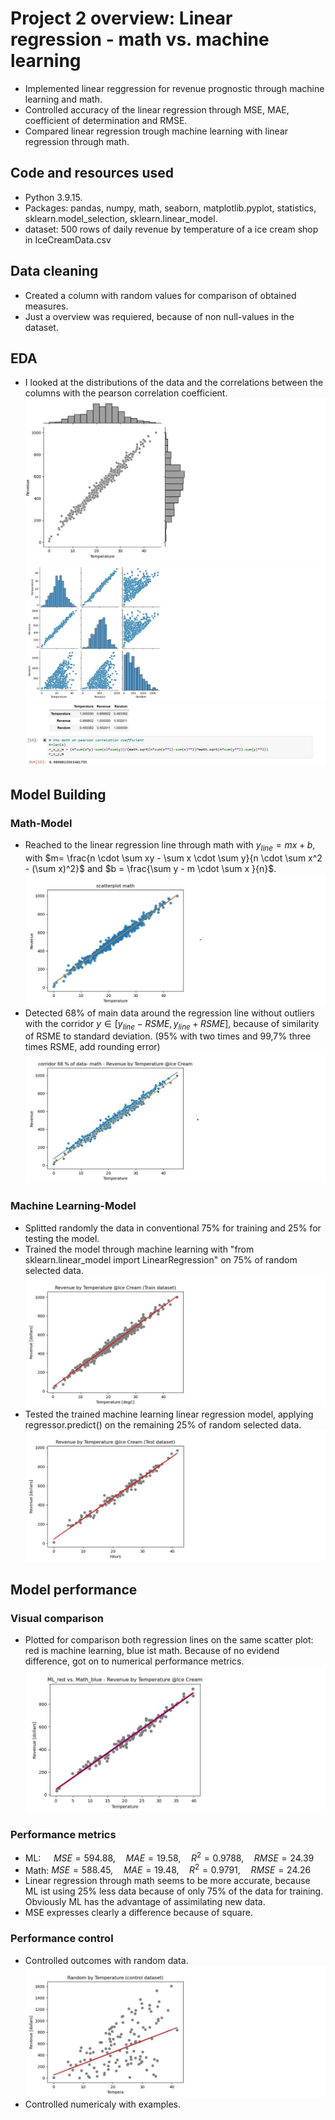 # Project 2 overview: Linear regression - math vs. machine learning
* Implemented linear reggression for revenue prognostic through machine learning and math.
* Controlled accuracy of the linear regression through MSE, MAE, coefficient of determination and RMSE.
* Compared linear regression trough machine learning with linear regression through math.

## Code and resources used
* Python 3.9.15.
* Packages: pandas, numpy, math, seaborn, matplotlib.pyplot, statistics, sklearn.model_selection, sklearn.linear_model.
* dataset: 500 rows of daily revenue by temperature of a ice cream shop in IceCreamData.csv

## Data cleaning
* Created a column with random values for comparison of obtained measures.
* Just a overview was requiered, because of non null-values in the dataset.
## EDA
* I looked at the distributions of the data and the correlations between the columns with the pearson correlation coefficient.
![](/images/scatterplot_with_Jointplot.jpg)
![](/images/scatterplot_with_pairplot.jpg)
![](/images/Pearson_coefficient.jpg)

## Model Building
### Math-Model
* Reached to the linear regression line through math with $y_{line}= mx+b$, with $m= \frac{n \cdot \sum xy - \sum x \cdot \sum y}{n \cdot \sum x^2 - (\sum x)^2}$ and $b = \frac{\sum y - m \cdot \sum x }{n}$.
![](/images/scatterplot_with_math_linear_regression.jpg)
* Detected 68% of main data around the regression line without outliers with the corridor $y\in [y_{line} - RSME, y_{line} + RSME]$, because of similarity of RSME to standard deviation. (95% with two times and 99,7% three times RSME, add rounding error)
![](/images/scatterplot_with_corridor_68_data_math.jpg)
### Machine Learning-Model
* Splitted randomly the data in conventional 75% for training and 25% for testing the model. 
* Trained the model through machine learning with "from sklearn.linear_model import LinearRegression" on 75% of random selected data.
![](/images/ML_scatterplot_train_data.jpg)
* Tested the trained machine learning linear regression model, applying regressor.predict() on the remaining 25% of random selected data.
![](/images/ML_scatterplot_test_data.jpg)
## Model performance
### Visual comparison
* Plotted for comparison both regression lines on the same scatter plot: red is machine learning, blue ist math. Because of no evidend difference, got on to numerical performance metrics.
![](/images/ML_red_vs_Math_blue_scatterplot.jpg)
### Performance metrics
* ML: $\hspace{1em}MSE = 594.88,\hspace{1em} MAE = 19.58, \hspace{1em} R^2 =0.9788, \hspace{1em} RMSE = 24.39$
* Math: $MSE = 588.45, \hspace{1em} MAE = 19.48, \hspace{1em} R^2 = 0.9791, \hspace{1em} RMSE = 24.26$
* Linear regression through math seems to be more accurate, because ML ist using 25% less data because of only 75% of the data for training. Obviously ML has the advantage of assimilating new data.
* MSE expresses clearly a difference because of square.
### Performance control
* Controlled outcomes with random data. 
![](/images/ML_scatterplot_random_data.jpg)
* Controlled numericaly with examples.
